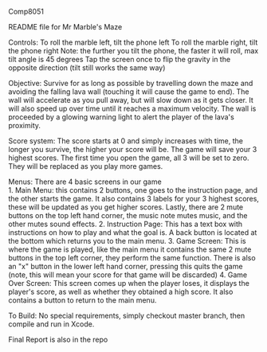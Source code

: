 Comp8051

README file for Mr Marble's Maze

Controls:
	To roll the marble left, tilt the phone left
	To roll the marble right, tilt the phone right
	Note: the further you tilt the phone, the faster it will roll, max tilt angle is 45 degrees
	Tap the screen once to flip the gravity in the opposite direction (tilt still works the same way)
	
Objective:
	Survive for as long as possible by travelling down the maze and avoiding the falling lava wall (touching it will cause the game to end).
	The wall will accelerate as you pull away, but will slow down as it gets closer. It will also speed up over time until it reaches a maximum velocity.
	The wall is proceeded by a glowing warning light to alert the player of the lava's proximity.

Score system:
	The score starts at 0 and simply increases with time, the longer you survive, the higher your score will be.
	The game will save your 3 highest scores. The first time you open the game, all 3 will be set to zero. They will be replaced as you play more games.
	
Menus:
	There are 4 basic screens in our game	
		1. Main Menu: this contains 2 buttons, one goes to the instruction page, and the other starts the game. It also contains 3 labels for your 3 highest scores, these will be updated as you get higher scores. Lastly, there are 2 mute buttons on the top left hand corner, the music note mutes music, and the other mutes sound effects.
		2. Instruction Page: This has a text box with instructions on how to play and what the goal is. A back button is located at the bottom which returns you to the main menu.
		3. Game Screen: This is where the game is played, like the main menu it contains the same 2 mute buttons in the top left corner, they perform the same function. There is also an "x" button in the lower left hand corner, pressing this quits the game (note, this will mean your score for that game will be discarded)
		4. Game Over Screen: This screen comes up when the player loses, it displays the player's score, as well as whether they obtained a high score. It also contains a button to return to the main menu.

To Build:
	No special requirements, simply checkout master branch, then compile and run in Xcode.

Final Report is also in the repo